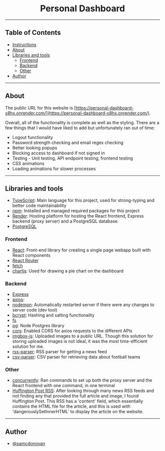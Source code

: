 
<h1 align="center">Personal Dashboard</h1>

---

## Table of Contents
- [Instructions](#instructions)
- [About](#about)
- [Libraries and tools](#built_using)
    - [Frontend](#frontend)
    - [Backend](#backend)
    - [Other](#other)   
- [Author](#author)

---
## About<a name = "about"></a>
The public URL for this website is [https://personal-dashboard-x8hx.onrender.com/](https://personal-dashboard-x8hx.onrender.com/).

Overall, all of the functionality is complete as well as the styling. There are a few things that I would have liked to add but unfortunately ran out of time:
- Logout functionality
- Password strength checking and email regex checking
- Better looking popups
- Blocking access to dashboard if not signed in
- Testing - Unit testing, API endpoint testing, frontend testing
- CSS animations
- Loading animations for slower processes

---
## Libraries and tools<a name = "built_using"></a>
- [TypeScript](https://www.typescriptlang.org/): Main language for this project, used for strong-typing and better code maintainability
- [npm](https://www.npmjs.com/): Installed and managed required packages for this project
- [Render](https://render.com/): Hosting platform for hosting the React frontend, Express backend (proxy server) and a PostgreSQL database.
- [PostgreSQL](https://www.postgresql.org/)

### Frontend<a name = "fronted"></a>
- [React](https://reactjs.org/): Front-end library for creating a single page webapp built with React components
- [React Router](https://reactrouter.com/en/main)
- [fetch](https://developer.mozilla.org/en-US/docs/Web/API/Fetch_API/Using_Fetch)
- [chartjs](https://www.chartjs.org/): Used for drawing a pie chart on the dashboard

### Backend<a name = "backend"></a>
- [Express](https://expressjs.com/)
- [axios](https://axios-http.com/docs/intro): 
- [nodemon](https://www.npmjs.com/package/nodemon): Automatically restarted server if there were any changes to server code (dev tool)
- [bcrypt](https://www.npmjs.com/package/bcrypt): Hashing and salting functionality
- [fs](https://nodejs.org/api/fs.html)
- [pg](https://www.postgresql.org/): Node Postgres library
- [cors](https://www.npmjs.com/package/cors): Enabled CORS for axios requests to the different APIs
- [imgbox-js](https://www.npmjs.com/package/imgbox-js/v/1.0.35): Uploaded images to a public URL. Though this solution for storing uploaded images is not ideal, it was the most time-efficient solution for me.
- [rss-parser](https://www.npmjs.com/package/rss-parser): RSS parser for getting a news feed
- [csv-parser](https://www.npmjs.com/package/csv-parser): CSV parser for retrieving data about football teams

### Other<a name = "other"></a>
- [concurrently](https://www.npmjs.com/package/concurrently): Ran commands to set up both the proxy server and the React frontend with one command, in one terminal
- [Huffington Post RSS](https://www.huffingtonpost.co.uk/feeds/index.xml): After looking through many news RSS feeds and not finding any that provided the full article and image, I found Huffington Post. This RSS has a 'content' field, which essentially contains the HTML file for the article, and this is used with 'dangerouslySetInnerHTML' to display the article on the website.

---
## Author <a name = "author"></a>
- [@samcdonovan](https://github.com/samcdonovan)